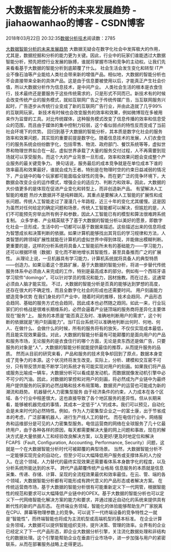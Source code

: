 
# 大数据智能分析的未来发展趋势 - jiahaowanhao的博客 - CSDN博客


2018年03月22日 20:32:35[数据分析技术](https://me.csdn.net/jiahaowanhao)阅读数：2785


[大数据智能分析的未来发展趋势](http://cda.pinggu.org/view/25064.html)
大数据无疑会在数字化社会中发挥极大的作用，尤其是，数据挖掘和分析的能力更为关键。因此，行业中的玩家们谁能透过大数据智能分析，预先把控行业发展的脉搏，谁就将掌握市场和竞争的主动权。让我们先来看看基于大数据的智能分析到底颠覆了什么。
社会生活会发生变化和转型
IT产业不像石油等产业能给人类社会带来新的增值产品。相似地，大数据的智能分析也不会直接带来全新的具体产品。这是由于信息要被使用以后，才能真正产生社会价值，所以大数据分析作为信息技术，是中间产业。
人类社会生活的根本是衣食住行，技术最终还是要服务于这些传统需求的，只是形式不同而已。新技术有的时候会改变传统产业的服务模式，就如互联网广告之于传统传媒广告，当互联网服务兴起时，广告逐步从传统行业变成了新的互联网广告行业，并由此造就了几乎99%的互联网玩家。
新技术有时候也会改变服务的效率和效果，例如微博现在多被用来作为监督的工具。对比传统媒体，这种服务模式改变了信息传播的效率和信息受众的范围，而且由于媒体的集中控制力较弱，这个看似弱点的特性反而变成了当前社会环境下的优势。
回归到基于大数据的智能分析，其本质是数字化社会的服务效率和效果问题，其实现的重要前提是数字化。随着信息技术的发展，人们衣食住行的服务系统会纷纷数字化，包括零售、物流、政府部门、餐饮系统等等，虚拟世界和物理世界拟合在一起，虚拟世界承载了大量的服务交付过程，人不再需要到现场就可以享受服务。而这个大的产业背景一旦形成，效率和效果问题会变成整个产业服务的最关键竞争力。
换句话说，服务最后的成本竞争就是在单位成本下谁的效率最高和效果最好，谁就会成为王者。特别是在物理时空的约束日益减弱的情况下，产业链中的每个玩家都可能面临全球性的竞争。而在更广泛的竞争环境下，大数据会改变企业的运作模式，增强企业的适应力、判断力和效率。因此，大数据的大价值更多的是体现在促进产业变化和转型上，而非创造新产品。
有望解决人工智能的难题
热炒大数据并不是纯粹跟风，其重点是要解决人工智能的扩展性和成长问题。传统人工智能走过了漫漫几十年路程，近三十年的变化尤其缓慢。这是因为虽然对任何给定的确定问题和场景，传统人工智能都可以解决，但尴尬的是，人们不可能预先穷举出所有例子和参数，因此人工智能已有的模型和算法很难跨系统复制。
众多学者、产业精英赋予了基于大数据的智能分析以美好的愿景，即数字化社会一旦形成，生活中的一切都可以基于数据来描述。这些描述出来的信息将成为智慧成长和决策判断的依据。如果计算机能够找出其背后的学习规律和方法，人类智慧的跨领域扩展性就能在计算机的虚拟世界中得到体现，并能做出模糊判断。更重要的是，这样的分析系统将具备人工智能前所未有的基础能力——学习能力，还可以根据环境（数据）变化而不断地增长其智能性，甚至具备推而广之的扩展性。
从理论上说，一旦机器具有学习能力，计算机系统就将具备人的典型特质——创造力。如果沿着这个思路扩展，基于大数据的智能分析，将进一步替代传统服务体系中必须由人来完成的工作，特别是最高成本的部分。例如有一个西班牙语学习软件“domingo”，可以针对学员的情况和能力，因材施教。而在过去，这通常必须由人脑才能实现。
不过，大数据的智能分析是否真的能够达到梦想的高度，还存在很大的不确定性，而且全数字化社会的形成也还需要时间。
用户刻画能力塑造竞争优势
在我们身处的IT产业中，随着时间的推移，技术会趋同、产品形态会趋同、基础的服务方式也会趋同，因此成本也必然随之趋同。如此一来，行业玩家们的价格战是很难长期维系的，必然会逼着产业链顶端的服务商将差异化主要体现在“服务”上。
服务的本质是“能否真正及时、准确地判断用户的需求”，这个判断的依据就是“用户刻画能力”。当IT后台系统可以准确地判断出何时、何地、何人、在做什么、会做什么的时候，所有的服务将有的放矢，不仅仅实现成本最低，而且能实现效果最佳。对此，大数据的智能分析最有可能颠覆的是面向用户的产品和服务市场，无论服务的是衣食住行的哪个方面，无论是卖东西还是做广告，只要服务的对象是“人”，大数据的智能分析就能提供最佳的推荐，从而提升服务的品质。
然而从目前的研究来看，产品和服务的技术竞争却回到了原点，数据本身变成了竞争力的本源。这个状况终将发生改变。实际上，分析、建模和交互密不可分，只有带反馈并能不断学习的系统才有可能实现对用户的刻画。如果我们将产品或服务比喻成一辆车，大数据分析可以看成是发动机，而数据就像发动机引擎中必不可少的汽油。因此，对数据的掌控和对用户的刻画，将必然成为产业链中为最终用户提供服务的玩家的必然战略和技术布局策略，数据资产的运营也可能成为新的潮流和趋势。
机器替代人力密集型服务
由于经济条件的约束，人力成本在各个区域、各个行业中相差很大，这也直接导致了各个地区服务的差异性。但从长期来看，能够被机器完成的事情，其成本一定低于“人”的成本。我们可以预见，自动化会是未来时代的必然特性。例如，作为人力密集型企业之一的富士康，出于节省成本的考虑，广泛部署机器人，进行生产线人工的替代。
而在电信行业中，网络服务和运维部分是可见的人力密集型服务。电信运营商的网络在全球服务了几十亿最终用户，由于各种各样的原因，每天都需要解决大量的网上问题和事故，现在的解决方式是大量依据人工和经验改良解决方案，以及更好/更及时地定位和解决FCAPS（Fault, Configuration, Accounting, Performance, Security）问题，这就是一个在大数据智能分析时代可被颠覆的典型场景。
当然，大数据智能分析不一定能够实现完全的自动化，但至少可以大幅降低用户服务或支撑体系的人力投入。在这个领域，人力替代的最终实现效果还需要看体系本身数字化的程度，以及分析系统所能达到的水平。
跨代产品颠覆传统产业格局
信息服务的本质就是信息采集、传递、存储、计算、呈现的全流程效果最优和效率最佳。在云、管、端的各个领域，大数据智能分析都有可能形成有跨代意义的产品形态或者解决方案。
在传统运营商市场，基于大数据的智能分析很有可能重新定义下一代网管，根据智能性的规范和要求可以大幅降低产业链中的OPEX。基于大数据的智能分析也可以定义下一代网络智能化解决方案的能力和要求，并通过接近自动化的系统来提供具有断代性的新的产品形态。
在终端业务领域，智能化的体验能够帮助生产厂家脱离在CPU、屏幕等物理参数上的竞争。可以说下一代终端设备的竞争特性之一就是“智能性”，而终端智能也将成为主流机型或高端机型的基本标准。
在企业计算业务领域，大数据可以提供智能组织支持，提升决策、管理的效率。业界有的企业已经定义了下一代产品形态，即企业大数据分析引擎，关注流化数据处理和非结构化的数据处理。这个引擎能帮助企业在垂直行业市场中，进一步加强与用户的紧密联系，从而在部署服务战略上走得更远。


